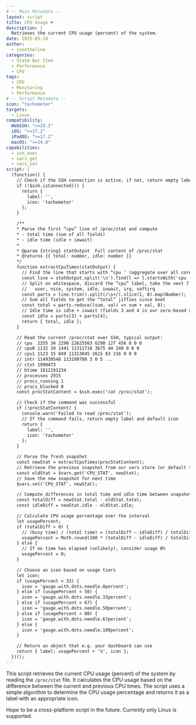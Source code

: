 ```yaml
---
# -- Main Metadata --
layout: script
title: CPU Usage ⚑
description: |
  Retrieves the current CPU usage (percent) of the system.
date: 2025-05-10
author: 
  - isontheline
categories:
  - State Bar Item
  - Performance
  - CPU
tags:
  - CPU
  - Monitoring
  - Performance
# -- Script Metadata --
icon: "tachometer"
targets:
  - Linux
compatibility:
  WebSSH: ">=29.3"
  iOS: ">=17.2"
  iPadOS: ">=17.2"
  macOS: ">=14.0"
capabilities:
  - ssh_exec
  - vars_get
  - vars_set
script: |
  (function() {
    // Check if the SSH connection is active, if not, return empty label and default icon
    if (!$ssh.isConnected()) {
      return { 
        label: '', 
        icon: 'tachometer' 
      };
    }

    /**
    * Parse the first “cpu” line of /proc/stat and compute
    * - total time (sum of all fields)
    * - idle time (idle + iowait)
    *
    * @param {string} statOutput  Full content of /proc/stat
    * @returns {{ total: number, idle: number }}
    */
    function extractCpuTimes(statOutput) {
      // Find the line that starts with “cpu ’ (aggregate over all cores)
      const line = statOutput.split('\n').find(l => l.startsWith('cpu '));
      // Split on whitespace, discard the “cpu” label, take the next 7 fields:
      //   user, nice, system, idle, iowait, irq, softirq
      const parts = line.trim().split(/\s+/).slice(1, 8).map(Number);
      // Sum all fields to get the “total” jiffies since boot
      const total = parts.reduce((sum, val) => sum + val, 0);
      // Idle time is idle + iowait (fields 3 and 4 in our zero-based array)
      const idle = parts[3] + parts[4];
      return { total, idle };
    }

    // Read the current /proc/stat over SSH, typical output:
    // cpu  2255 34 2290 22625563 6290 127 456 0 0 0
    // cpu0 1132 19 1441 11311718 3675 44 240 0 0 0
    // cpu1 1123 15 849 11313845 2615 83 216 0 0 0
    // intr 114930548 113199788 3 0 5 ... 
    // ctxt 1990473
    // btime 1612191234
    // processes 2915
    // procs_running 1
    // procs_blocked 0
    const procStatContent = $ssh.exec('cat /proc/stat');

    // Check if the command was successful
    if (!procStatContent) {
      console.warn('Failed to read /proc/stat');
      // If the command fails, return empty label and default icon
      return { 
        label: '',
        icon: 'tachometer' 
      };
    }

    // Parse the fresh snapshot
    const newStat = extractCpuTimes(procStatContent);
    // Retrieve the previous snapshot from our vars store (or default to newStat on first run)
    const oldStat = $vars.get('CPU_STAT', newStat);
    // Save the new snapshot for next time
    $vars.set('CPU_STAT', newStat);

    // Compute differences in total time and idle time between snapshots
    const totalDiff = newStat.total - oldStat.total;
    const idleDiff = newStat.idle - oldStat.idle;

    // Calculate CPU usage percentage over the interval
    let usagePercent;
    if (totalDiff > 0) {
      // (busy time) / (total time) = (totalDiff – idleDiff) / totalDiff
      usagePercent = Math.round(100 * (totalDiff - idleDiff) / totalDiff);
    } else {
      // If no time has elapsed (unlikely), consider usage 0%
      usagePercent = 0;
    }

    // Choose an icon based on usage tiers
    let icon;
    if (usagePercent < 33) {
      icon = 'gauge.with.dots.needle.0percent';
    } else if (usagePercent < 50) {
      icon = 'gauge.with.dots.needle.33percent';
    } else if (usagePercent < 67) {
      icon = 'gauge.with.dots.needle.50percent';
    } else if (usagePercent < 80) {
      icon = 'gauge.with.dots.needle.67percent';
    } else {
      icon = 'gauge.with.dots.needle.100percent';
    }

    // Return an object that e.g. your dashboard can use
    return { label: usagePercent + '%', icon };
  })();
---
```


This script retrieves the current CPU usage (percent) of the system by reading the `/proc/stat` file. It calculates the CPU usage based on the difference between the current and previous CPU times. The script uses a simple algorithm to determine the CPU usage percentage and returns it as a label with an appropriate icon.

Hope to be a cross-platform script in the future. Currently only Linux is supported.
